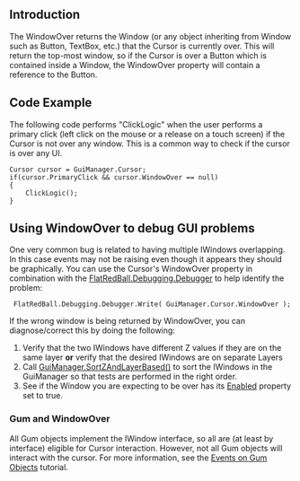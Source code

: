 ## Introduction

The WindowOver returns the Window (or any object inheriting from Window such as Button, TextBox, etc.) that the Cursor is currently over. This will return the top-most window, so if the Cursor is over a Button which is contained inside a Window, the WindowOver property will contain a reference to the Button.

## Code Example

The following code performs "ClickLogic" when the user performs a primary click (left click on the mouse or a release on a touch screen) if the Cursor is not over any window. This is a common way to check if the cursor is over any UI.

    Cursor cursor = GuiManager.Cursor;
    if(cursor.PrimaryClick && cursor.WindowOver == null)
    {
        ClickLogic();
    }

## Using WindowOver to debug GUI problems

One very common bug is related to having multiple IWindows overlapping. In this case events may not be raising even though it appears they should be graphically. You can use the Cursor's WindowOver property in combination with the [FlatRedBall.Debugging.Debugger](/frb/docs/index.php?title=FlatRedBall.Debugging.Debugger "FlatRedBall.Debugging.Debugger") to help identify the problem:

     FlatRedBall.Debugging.Debugger.Write( GuiManager.Cursor.WindowOver );

If the wrong window is being returned by WindowOver, you can diagnose/correct this by doing the following:

1.  Verify that the two IWindows have different Z values if they are on the same layer **or** verify that the desired IWindows are on separate Layers
2.  Call [GuiManager.SortZAndLayerBased()](/frb/docs/index.php?title=FlatRedBall.Gui.GuiManager.SortZAndLayerBased "FlatRedBall.Gui.GuiManager.SortZAndLayerBased") to sort the IWindows in the GuiManager so that tests are performed in the right order.
3.  See if the Window you are expecting to be over has its [Enabled](/frb/docs/index.php?title=FlatRedBall.Gui.IWindow.Enabled "FlatRedBall.Gui.IWindow.Enabled") property set to true.

### Gum and WindowOver

All Gum objects implement the IWindow interface, so all are (at least by interface) eligible for Cursor interaction. However, not all Gum objects will interact with the cursor. For more information, see the [Events on Gum Objects](/documentation/tools/gum/tutorials/tutorials-gum-events-on-gum-objects.md) tutorial.
